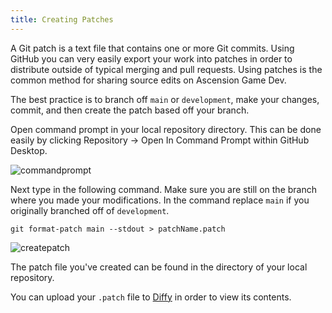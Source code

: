 ```yaml
---
title: Creating Patches
---
```



A Git patch is a text file that contains one or more Git commits. Using GitHub you can very easily export your work into patches in order to distribute outside of typical merging and pull requests. Using patches is the common method for sharing source edits on Ascension Game Dev.

The best practice is to branch off ``main`` or ``development``, make your changes, commit, and then create the patch based off your branch.

Open command prompt in your local repository directory. This can be done easily by clicking Repository -> Open In Command Prompt within GitHub Desktop.

![commandprompt](https://www.ascensiongamedev.com/resources/filehost/62ed0b264c03f8d3b61c17195771c044.png)

Next type in the following command. Make sure you are still on the branch where you made your modifications. In the command replace ``main`` if you originally branched off of ``development``.

```
git format-patch main --stdout > patchName.patch
```

![createpatch](https://www.ascensiongamedev.com/resources/filehost/ad6434b2e74bb658b8565b6dd227d961.png)

The patch file you've created can be found in the directory of your local repository.

You can upload your ``.patch`` file to [Diffy](https://diffy.org) in order to view its contents.
